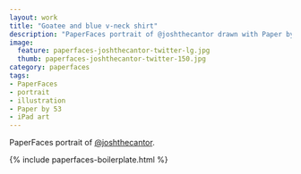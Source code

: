 ```yaml
---
layout: work
title: "Goatee and blue v-neck shirt"
description: "PaperFaces portrait of @joshthecantor drawn with Paper by 53 on an iPad."
image: 
  feature: paperfaces-joshthecantor-twitter-lg.jpg
  thumb: paperfaces-joshthecantor-twitter-150.jpg
category: paperfaces
tags: 
- PaperFaces
- portrait
- illustration
- Paper by 53
- iPad art
---
```


PaperFaces portrait of [@joshthecantor](http://twitter.com/joshthecantor).

{% include paperfaces-boilerplate.html %}